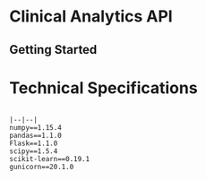 # Clinical Analytics API

## Getting Started



# Technical Specifications
```

|--|--|
numpy==1.15.4
pandas==1.1.0
Flask==1.1.0
scipy==1.5.4
scikit-learn==0.19.1
gunicorn==20.1.0
```